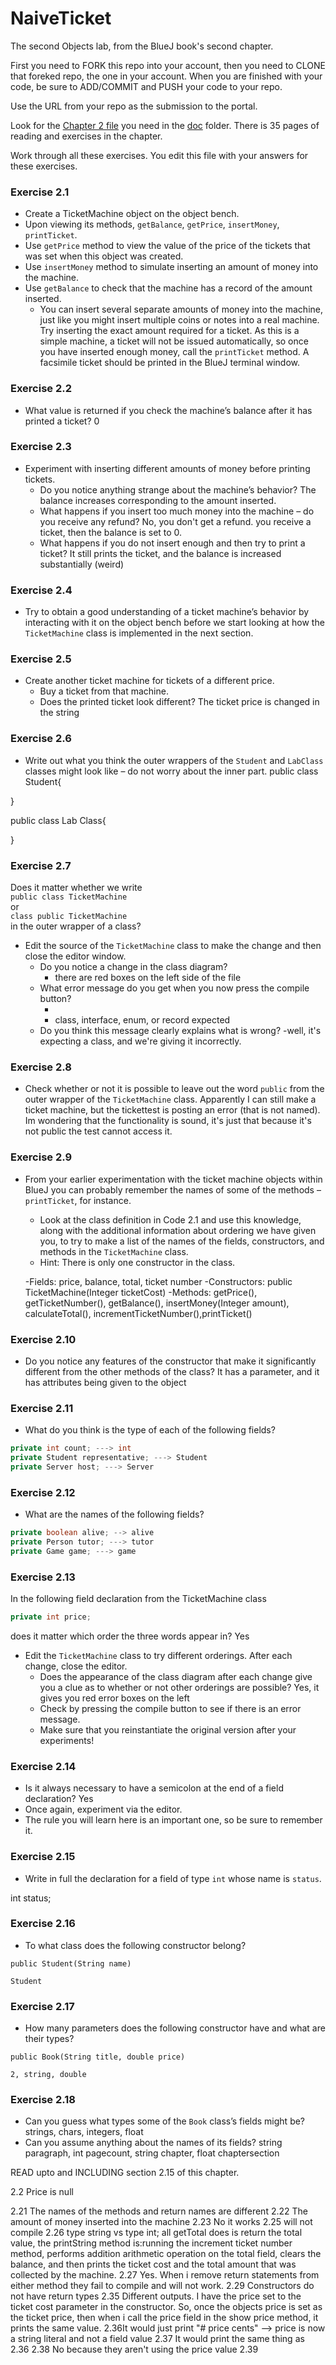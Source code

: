 # NaiveTicket

The second Objects lab, from the BlueJ book's second chapter.

First you need to FORK this repo into your account, then you need to CLONE that foreked repo, the one in your account. 
When you are finished with your code, be sure to ADD/COMMIT and PUSH your code to your repo.

Use the URL from your repo as the submission to the portal. 

Look for the [Chapter 2 file](./doc/BlueJ-objects-first-ch2.pdf) you need in the [doc](./doc) folder.
There is 35 pages of reading and exercises in the chapter.

Work through all these exercises. You edit this file with your answers for these exercises.

### Exercise 2.1
* Create a TicketMachine object on the object bench.
* Upon viewing its methods, `getBalance`, `getPrice`, `insertMoney`, `printTicket`.
* Use `getPrice` method to view the value of the price of the tickets that was set when this object was created.
* Use `insertMoney` method to simulate inserting an amount of money into the machine.
* Use `getBalance` to check that the machine has a record of the amount inserted.
    * You can insert several separate amounts of money into the machine, just like you might insert multiple coins or notes into a real machine. Try inserting the exact amount required for a ticket. As this is a simple machine, a ticket will not be issued automatically, so once you have inserted enough money, call the `printTicket` method. A facsimile ticket should be printed in the BlueJ terminal window.

### Exercise 2.2
* What value is returned if you check the machine’s balance after it has printed a ticket?
    0
### Exercise 2.3
* Experiment with inserting different amounts of money before printing tickets.
    * Do you notice anything strange about the machine’s behavior?
        The balance increases corresponding to the amount inserted.
    * What happens if you insert too much money into the machine – do you receive any refund?
        No, you don't get a refund. you receive a ticket, then the balance is set to 0.
    * What happens if you do not insert enough and then try to print a ticket?
        It still prints the ticket, and the balance is increased substantially (weird)

### Exercise 2.4
* Try to obtain a good understanding of a ticket machine’s behavior by interacting with it on the object bench before we start looking at how the `TicketMachine` class is implemented in the next section.

### Exercise 2.5
* Create another ticket machine for tickets of a different price.
    * Buy a ticket from that machine.
    * Does the printed ticket look different?
    The ticket price is changed in the string
### Exercise 2.6
* Write out what you think the outer wrappers of the `Student` and `LabClass` classes might look like – do not worry about the inner part.
public class Student{
    
}

public class Lab Class{
    
}

### Exercise 2.7
Does it matter whether we write<br>
`public class TicketMachine`<br>
or<br>
`class public TicketMachine`<br>
in the outer wrapper of a class?

* Edit the source of the `TicketMachine` class to make the change and then close the editor window.
    * Do you notice a change in the class diagram?
        - there are red boxes on the left side of the file
    * What error message do you get when you now press the compile button?
        - <identifier expected>
        - class, interface, enum, or record expected
    * Do you think this message clearly explains what is wrong?
        -well, it's expecting a class, and we're giving it incorrectly.

### Exercise 2.8
* Check whether or not it is possible to leave out the word `public` from the outer wrapper of the `TicketMachine` class.
    Apparently I can still make a ticket machine, but the tickettest is posting an error (that is not named). Im wondering that the functionality is sound, it's just that because it's not public the test cannot access it.
### Exercise 2.9
* From your earlier experimentation with the ticket machine objects within BlueJ you can probably remember the names of some of the methods – `printTicket`, for instance.
    * Look at the class definition in Code 2.1 and use this knowledge, along with the additional information about ordering we have given you, to try to make a list of the names of the fields, constructors, and methods in the `TicketMachine` class.
    * Hint: There is only one constructor in the class.
    
    -Fields: price, balance, total, ticket number
    -Constructors: public TicketMachine(Integer ticketCost)
    -Methods: getPrice(), getTicketNumber(), getBalance(), insertMoney(Integer amount), calculateTotal(), incrementTicketNumber(),printTicket()

### Exercise 2.10
* Do you notice any features of the constructor that make it significantly different from the other methods of the class?
    It has a parameter, and it has attributes being given to the object
### Exercise 2.11
* What do you think is the type of each of the following fields?
    

```java
private int count; ---> int
private Student representative; ---> Student
private Server host; ---> Server
```

### Exercise 2.12
* What are the names of the following fields?

```java
private boolean alive; --> alive
private Person tutor; ---> tutor
private Game game; ---> game
```
### Exercise 2.13

In the following field declaration from the TicketMachine class<br>

```java
private int price;
```
does it matter which order the three words appear in? Yes
* Edit the `TicketMachine` class to try different orderings. After each change, close the editor.
    * Does the appearance of the class diagram after each change give you a clue as to whether or not other orderings are
possible? Yes, it gives you red error boxes on the left
    * Check by pressing the compile button to see if there is an error message. <missing Identifier>
    * Make sure that you reinstantiate the original version after your experiments!

### Exercise 2.14
* Is it always necessary to have a semicolon at the end of a field declaration? Yes
* Once again, experiment via the editor.
* The rule you will learn here is an important one, so be sure to remember it.


### Exercise 2.15
* Write in full the declaration for a field of type `int` whose name is `status`.

int status;

### Exercise 2.16
* To what class does the following constructor belong?
```
public Student(String name)

Student
```

### Exercise 2.17
* How many parameters does the following constructor have and what are their types?
```
public Book(String title, double price)

2, string, double
```

### Exercise 2.18
* Can you guess what types some of the `Book` class’s fields might be? strings, chars, integers, float
* Can you assume anything about the names of its fields? string paragraph, int pagecount, string chapter, float chaptersection

READ upto and INCLUDING section 2.15 of this chapter.

2.2 Price is null

2.21 The names of the methods and return names are different
2.22 The amount of money inserted into the machine
2.23 No it works
2.25 will not compile
2.26 type string vs type int; all getTotal does is return the total value, the printString method is:running the increment ticket number method, performs addition arithmetic operation on the total field, clears the balance, and then prints the ticket cost and the total amount that was collected by the machine.
2.27 Yes. When i remove return statements from either method they fail to compile and will not work.
2.29 Constructors do not have return types
2.35 Different outputs. I have the price set to the ticket cost parameter in the constructor. So, once the objects price is set as the ticket price, then when i call the price field in the show price method, it prints the same value.
2.36It would just print "# price cents" --> price is now a string literal and not a field value
2.37 It would print the same thing as 2.36
2.38 No because they aren't using the price value
2.39
